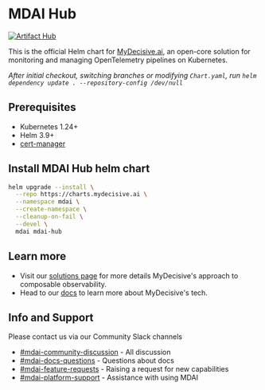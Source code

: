 # MDAI Hub

[![Artifact Hub](https://img.shields.io/endpoint?url=https://artifacthub.io/badge/repository/mdai-hub)](https://artifacthub.io/packages/search?repo=mdai-hub)

This is the official Helm chart for [MyDecisive.ai](https://www.mydecisive.ai/), an open-core solution for monitoring and managing OpenTelemetry pipelines on Kubernetes.

_After initial checkout, switching branches or modifying `Chart.yaml`, run `helm dependency update . --repository-config /dev/null`_

## Prerequisites
- Kubernetes 1.24+
- Helm 3.9+
- [cert-manager](https://cert-manager.io/docs/)

## Install MDAI Hub helm chart
```bash
helm upgrade --install \
  --repo https://charts.mydecisive.ai \
  --namespace mdai \
  --create-namespace \
  --cleanup-on-fail \
  --devel \
  mdai mdai-hub
```

## Learn more

* Visit our [solutions page](https://www.mydecisive.ai/solutions) for more details MyDecisive's approach to composable observability.
* Head to our [docs](https://docs.mydecisive.ai/) to learn more about MyDecisive's tech.

## Info and Support

Please contact us via our Community Slack channels

* [#mdai-community-discussion](https://mydecisivecommunity.slack.com/archives/C08LE3DJ877) - All discussion
* [#mdai-docs-questions](https://mydecisivecommunity.slack.com/archives/C090KU6F679) - Questions about docs
* [#mdai-feature-requests](https://mydecisivecommunity.slack.com/archives/C090UH3JYNS) - Raising a request for new capabilities
* [#mdai-platform-support](https://mydecisivecommunity.slack.com/archives/C090KU1MB6K) - Assistance with using MDAI
